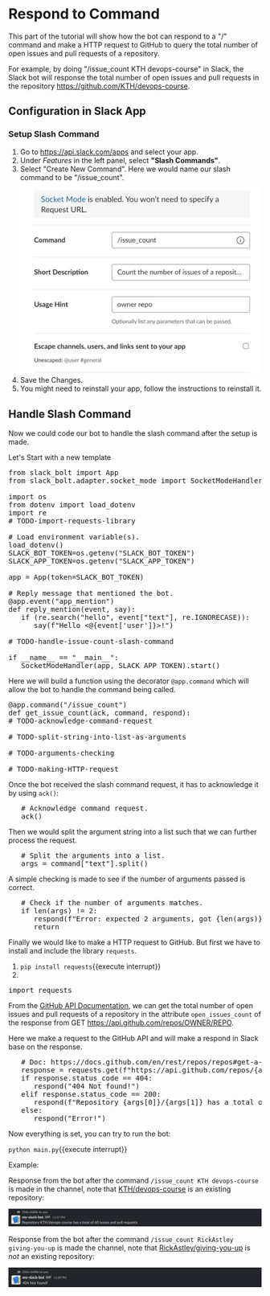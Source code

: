 # Respond to Command

This part of the tutorial will show how the bot can respond to a "/" command and make a HTTP request to GitHub to query the total number of open issues and pull requests of a repository.

For example, by doing "/issue_count KTH devops-course" in Slack, the Slack bot will response the total number of open issues and pull requests in the repository https://github.com/KTH/devops-course.

## Configuration in Slack App

### Setup Slash Command

1. Go to https://api.slack.com/apps and select your app.
2. Under *Features* in the left panel, select **"Slash Commands"**.
3. Select "Create New Command". Here we would name our slash command to be "/issue_count".
   ![Create Slash Command](./assets/step3/create_slash_command.jpg)
4. Save the Changes.
5. You might need to reinstall your app, follow the instructions to reinstall it.

## Handle Slash Command

Now we could code our bot to handle the slash command after the setup is made.

Let's Start with a new template

<pre class="file" data-filename="main.py" data-target="replace">
from slack_bolt import App
from slack_bolt.adapter.socket_mode import SocketModeHandler

import os
from dotenv import load_dotenv
import re
# TODO-import-requests-library

# Load environment variable(s).
load_dotenv()
SLACK_BOT_TOKEN=os.getenv("SLACK_BOT_TOKEN")
SLACK_APP_TOKEN=os.getenv("SLACK_APP_TOKEN")

app = App(token=SLACK_BOT_TOKEN)

# Reply message that mentioned the bot.
@app.event("app_mention")
def reply_mention(event, say):
   if (re.search("hello", event["text"], re.IGNORECASE)):
      say(f"Hello <@{event['user']}>!")

# TODO-handle-issue-count-slash-command

if __name__ == "__main__":
   SocketModeHandler(app, SLACK_APP_TOKEN).start()
</pre>

Here we will build a function using the decorator `@app.command` which will allow the bot to handle the command being called.

<pre class="file" data-filename="main.py" data-target="insert" data-marker="# TODO-handle-issue-count-slash-command">
@app.command("/issue_count")
def get_issue_count(ack, command, respond):
# TODO-acknowledge-command-request

# TODO-split-string-into-list-as-arguments

# TODO-arguments-checking

# TODO-making-HTTP-request</pre>

Once the bot received the slash command request, it has to acknowledge it by using `ack()`:

<pre class="file" data-filename="main.py" data-target="insert" data-marker="# TODO-acknowledge-command-request">
   # Acknowledge command request.
   ack()</pre>

Then we would split the argument string into a list such that we can further process the request.

<pre class="file" data-filename="main.py" data-target="insert" data-marker="# TODO-split-string-into-list-as-arguments">
   # Split the arguments into a list.
   args = command["text"].split()</pre>

A simple checking is made to see if the number of arguments passed is correct.

<pre class="file" data-filename="main.py" data-target="insert" data-marker="# TODO-arguments-checking">
   # Check if the number of arguments matches.
   if len(args) != 2:
      respond(f"Error: expected 2 arguments, got {len(args)}.")
      return</pre>

Finally we would like to make a HTTP request to GitHub. But first we have to install and include the library `requests`.

1. `pip install requests`{{execute interrupt}}
2. 
<pre class="file" data-filename="main.py" data-target="insert" data-marker="# TODO-import-requests-library">
import requests</pre>

From the [GitHub API Documentation](https://docs.github.com/en/rest/repos/repos#get-a-repository), we can get the total number of open issues and pull requests of a repository in the attribute `open_issues_count` of the response from GET https://api.github.com/repos/OWNER/REPO.

Here we make a request to the GitHub API and will make a respond in Slack base on the response.

<pre class="file" data-filename="main.py" data-target="insert" data-marker="# TODO-making-HTTP-request">
   # Doc: https://docs.github.com/en/rest/repos/repos#get-a-repository
   response = requests.get(f"https://api.github.com/repos/{args[0]}/{args[1]}")
   if response.status_code == 404:
      respond("404 Not found!")
   elif response.status_code == 200:
      respond(f"Repository {args[0]}/{args[1]} has a total of {response.json()['open_issues_count']} issue(s) and pull request(s).")
   else:
      respond("Error!")
</pre>

Now everything is set, you can try to run the bot:

`python main.py`{{execute interrupt}}

Example:

Response from the bot after the command `/issue_count KTH devops-course` is made in the channel, note that [KTH/devops-course](https://github.com/KTH/devops-course) is an existing repository:

![Existing repository](./assets/step3/request_200.jpg)

Response from the bot after the command `/issue_count RickAstley giving-you-up` is made the channel, note that [RickAstley/giving-you-up](https://youtu.be/dQw4w9WgXcQ) is *not* an existing repository:

![Not existing repository](./assets/step3/request_404.jpg)
